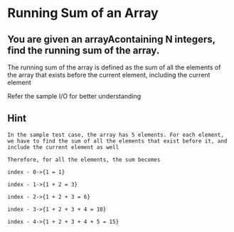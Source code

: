 # Running Sum of an Array

## You are given an arrayAcontaining N integers, find the running sum of the array.

The running sum of the array is defined as the sum of all the elements of the array that exists before the current element, including the current element

Refer the sample I/O for better understanding

## Hint
```
In the sample test case, the array has 5 elements. For each element, we have to find the sum of all the elements that exist before it, and include the current element as well

Therefore, for all the elements, the sum becomes

index - 0->{1 = 1}

index - 1->{1 + 2 = 3}

index - 2->{1 + 2 + 3 = 6}

index - 3->{1 + 2 + 3 + 4 = 10}

index - 4->{1 + 2 + 3 + 4 + 5 = 15}

```
